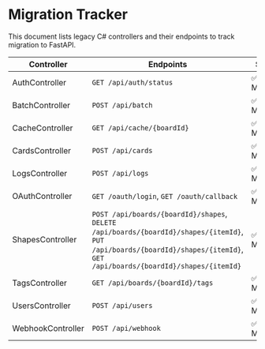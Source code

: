 # Migration Tracker

This document lists legacy C# controllers and their endpoints to track migration to FastAPI.

| Controller        | Endpoints                                                                                                                                                                     | Status      |
| ----------------- | ----------------------------------------------------------------------------------------------------------------------------------------------------------------------------- | ----------- |
| AuthController    | `GET /api/auth/status`                                                                                                                                                        | ✅ Migrated |
| BatchController   | `POST /api/batch`                                                                                                                                                             | ✅ Migrated |
| CacheController   | `GET /api/cache/{boardId}`                                                                                                                                                    | ✅ Migrated |
| CardsController   | `POST /api/cards`                                                                                                                                                             | ✅ Migrated |
| LogsController    | `POST /api/logs`                                                                                                                                                              | ✅ Migrated |
| OAuthController   | `GET /oauth/login`, `GET /oauth/callback`                                                                                                                                     | ✅ Migrated |
| ShapesController  | `POST /api/boards/{boardId}/shapes`, `DELETE /api/boards/{boardId}/shapes/{itemId}`, `PUT /api/boards/{boardId}/shapes/{itemId}`, `GET /api/boards/{boardId}/shapes/{itemId}` | ✅ Migrated |
| TagsController    | `GET /api/boards/{boardId}/tags`                                                                                                                                              | ✅ Migrated |
| UsersController   | `POST /api/users`                                                                                                                                                             | ✅ Migrated |
| WebhookController | `POST /api/webhook`                                                                                                                                                           | ✅ Migrated |
